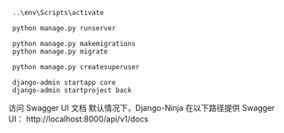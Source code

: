 ```
 ..\env\Scripts\activate

 python manage.py runserver

 python manage.py makemigrations
 python manage.py migrate

 python manage.py createsuperuser

 django-admin startapp core
 django-admin startproject back

```
访问 Swagger UI 文档
默认情况下，Django-Ninja 在以下路径提供 Swagger UI：
http://localhost:8000/api/v1/docs